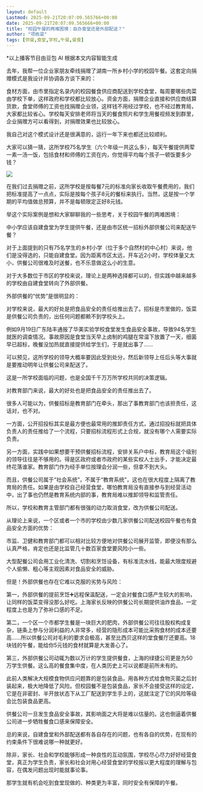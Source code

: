 ```yaml
---
layout: default
Lastmod: 2025-09-21T20:07:09.565766+00:00
date: 2025-09-21T20:07:09.565666+00:00
title: "校园午餐的两难困境：自办食堂还是外部配送？"
author: "项栋梁"
tags: [供餐,食堂,学校,午餐,餐食]
---
```


\*以上播客节目由豆包 AI 根据本文内容智能生成

去年，我帮一位企业家朋友牵线捐赠了湖南一所乡村小学的校园午餐。这套定向捐赠模式是我设计并协调各方谈下来的：

食材方面，由市里指定名录内的校园餐食供应商配送到学校食堂，每周要哪些肉菜由学校下单，这样政府和学校都比较放心。资金方面，捐赠企业直接和供应商结算货款，食堂师傅的工资也找捐赠企业领，这样钱不用经过学校，也不经过教育局，大家都比较省心。学校每天安排老师将当天的餐食照片和学生用餐视频发到群里，企业捐赠方可以看得到，对捐赠效果也比较放心。

我自己对这个模式设计还是很满意的，运行一年下来也都还比较顺利。

大家可以猜一猜，这所学校75名学生（六个年级一共这么多），每天午餐提供两荤一素一汤一饭，包括食材和师傅的工资在内，你觉得平均每个孩子一顿饭要多少钱？

![](https://images.weserv.nl/?url=https%3A//mmbiz.qpic.cn/mmbiz_jpg/qEicyZDQUnDEJ36rBSuPsica4fEIr7m1ibWTbricorVVXr7niaz2D6DmzxQ0OnVN3C1kQP2em0wqcJKaqv1NdTpZyfA/640%3Fwx_fmt%3Djpeg)

  

在我们过去捐赠之前，这所学校是按每餐7元的标准向家长收取午餐费用的，我们把标准提高了一点点，实际是按每个孩子8元的餐标来执行。当然，这是按一个学期的平均值做总预算，并不是每顿限定正好8元钱。

举这个实际案例是想和大家聊聊我的一些思考，关于校园午餐的两难困境：

中小学应该自建食堂为学生提供午餐，还是由市区统一招标外部供餐公司来配送午餐？

对于上面提到的只有75名学生的乡村小学（位于多个自然村的中心村）来说，他们是没得选的，只能自建食堂。因为距离市区太远，开车近2小时，学校体量又太小，供餐公司很难及时送餐，也不乐意做这么小的生意。

对于大多数位于市区的学校来说，理论上是两种选择都可以的，但实践中越来越多的学校由自建食堂转向了外部供餐。

外部供餐的“优势”是很明显的：

对学校来说，最大的好处是把食品安全的责任给推出去了。招标是市里做的，饭菜是供餐公司负责的，出任何问题都赖不到学校头上。

例如9月19日广东陆丰通报了华美实验学校食堂发生食品安全事故，导致94名学生就医的调查情况。事故原因是食堂当天早上卤制的鸡腿在常温下放置了一天，细菌早已超标，晚餐没加热就直接提供给学生们，于是就出事了……

可以预见，这所学校的领导大概率要因此受到处分，然后新领导上任后头等大事就是要推动明年让供餐公司来配送了。

这是一所学校面临的问题，也是全国千千万万所学校共同的决策逻辑。

对教育部门来说，最大的好处也是把食品安全的责任推出去了。

很多人可能以为，供餐招标是教育部门在牵头，那出了事教育部门也该担责任，这话对，也不对。

一方面，公开招投标其实是最方便也最常用的推卸责任方式，通过招投标就把具体负责人的责任推给了一个流程，只要招标流程形式上合规，就没有哪个人需要实际负责。

另一方面，实践中如果想要干预供餐招标流程，安排关系户中标，教育局这个级别的领导往往是不够用的。得是区政府或者市政府的某些实权人士出手，才能决定最终花落谁家。教育部门作为经手单位按理会分润一些，但拿不到大头。

而且，供餐公司属于“社会系统”，不属于“教育系统”，这也在很大程度上隔离了教育局的责任。如果是由学校自己经营食堂，哪怕教育局没有直接参与到经营活动中，出了事也仍然是教育系统内部的事，教育局难以推卸领导和监管责任。

所以，学校和教育主管部门都有很强的动力取消食堂，改为供餐公司配送。

从理论上来说，一个区或者一个市的学校由少数几家供餐公司配送校园午餐也有食品安全方面的优势：

市监、卫健和教育部门都可以相对比较方便地对供餐公司展开监管，即便没有那么认真严格，肯定也还是比监管几十数百家食堂要风险小一些。

大型配餐公司会用工业化清洗、切割和烹饪设备，有标准流水线，能最大限度规避个人偷懒、粗心等主观因素对食品安全的威胁。

但是！外部供餐也存在它难以克服的劣势与风险：

第一，外部供餐的提前烹饪➕远程保温配送，一定会对餐食口感产生较大的影响，让同样的饭菜变得没那么好吃。上海家长反映的供餐公司长期提供油炸食品，一定程度上也是为了弥补口感的不足。

第二，一个区一个市都学生餐是一块巨大的肥肉，外部供餐公司往往股权构成复杂，链条上参与分润利益的人非常多，经营的隐形成本可能比采购食材的成本还要高……所以供餐公司对毛利的要求会极高，甚至比西贝这样的堂食餐厅还要高。18块钱的午餐，能给你5元钱的食材就算是大发善心了。

第三，外部供餐公司动辄为数以万计的学生提供餐食，上海的绿捷公司更是为50万学生供餐。这么高的餐食集中度，在人类历史上可以说都是前所未有的。

此前人类解决大规模食物供应问题靠的是包装食品，用各种方式给食物灭菌之后封装起来，极大地降低了风险。但校园餐不是包装食品，家长不会接受这样的设定，它是在非密封、半开放状态下从工厂配送到学生手上的，这就注定了它的风险等级会比包装食品更高。

供餐公司一旦发生食品安全事故，其影响面之大将是难以估量的。这也倒逼着供餐公司进一步牺牲餐食口感来保障安全。

总的来说，自建食堂和外部配送都有各自存在的问题，也有各自的优势，在现有的约束条件下很难说哪一种就更好。

除非，家长、社会和学校能够形成一种良性的互动氛围，学校尽心尽力好好经营食堂，真正为学生负责，家长和社会对用心经营食堂的学校报以更大程度的理解与包容，在偶发问题出现时能就事论事。

那学生就有机会吃到食堂现做的、种类更为丰富，同时安全有保障的午餐。

